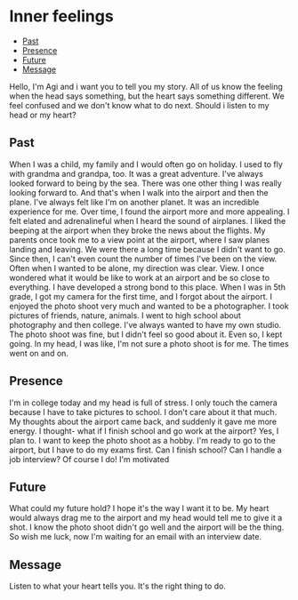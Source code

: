 # Inner feelings


 


- [Past](#past)
- [Presence](#presence)
- [Future](#Future)
- [Message](#message)

Hello, I'm Agi and i want you to tell you my story.
All of us know the feeling when the head says something, but the heart says something different. We feel confused and we don't know what to do next. Should i listen to my head or my heart?

## Past

When I was a child, my family and I would often go on holiday. I used to fly with grandma and grandpa, too. It was a great adventure. I've always looked forward to being by the sea. There was one other thing I was really looking forward to. And that's when I walk into the airport and then the plane. I've always felt like I'm on another planet. It was an incredible experience for me. 
Over time, I found the airport more and more appealing. I felt elated and adrenalineful when I heard the sound of airplanes. I liked the beeping at the airport when they broke the news about the flights. My parents once took me to a view point at the airport, where I saw planes landing and leaving. We were there a long time because I didn't want to go. Since then, I can't even count the number of times I've been on the view. Often when I wanted to be alone, my direction was clear. View. I once wondered what it would be like to work at an airport and be so close to everything. I have developed a strong bond to this place.
When I was in 5th grade, I got my camera for the first time, and I forgot about the airport. I enjoyed the photo shoot very much and wanted to be a photographer. I took pictures of friends, nature, animals. I went to high school about photography and then college. I've always wanted to have my own studio. The photo shoot was fine, but I didn't feel so good about it. Even so, I kept going. In my head, I was like, I'm not sure a photo shoot is for me. The times went on and on.



## Presence
I'm in college today and my head is full of stress. I only touch the camera because I have to take pictures to school. I don't care about it that much. My thoughts about the airport came back, and suddenly it gave me more energy. I thought- what if I finish school and go work at the airport? Yes, I plan to. I want to keep the photo shoot as a hobby. I'm ready to go to the airport, but I have to do my exams first. Can I finish school? Can I handle a job interview? Of course I do! I'm motivated

## Future
What could my future hold? I hope it's the way I want it to be. My heart would always drag me to the airport and my head would tell me to give it a shot. I know the photo shoot didn't go well and the airport will be the thing. So wish me luck, now I'm waiting for an email with an interview date.


## Message
Listen to what your heart tells you. It's the right thing to do.
